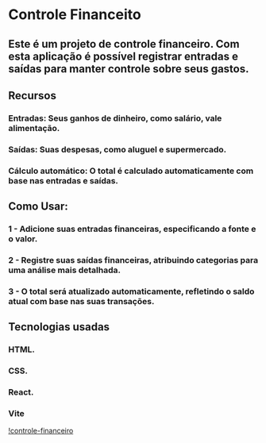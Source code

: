 # Controle Financeito

## Este é um projeto de controle financeiro. Com esta aplicação é possível registrar entradas e saídas para manter controle sobre seus gastos.

## Recursos

### Entradas: Seus ganhos de dinheiro, como salário, vale alimentação.
### Saídas: Suas despesas, como aluguel e supermercado.
### Cálculo automático: O total é calculado automaticamente com base nas entradas e saídas.

## Como Usar:

### 1 - Adicione suas entradas financeiras, especificando a fonte e o valor.
### 2 - Registre suas saídas financeiras, atribuindo categorias para uma análise mais detalhada.
### 3 - O total será atualizado automaticamente, refletindo o saldo atual com base nas suas transações.

## Tecnologias usadas

### HTML.
### CSS.
### React.
### Vite

[!controle-financeiro](https://github.com/miguelfill/controle-financeiro/blob/main/App-finan%C3%A7as.gif)
